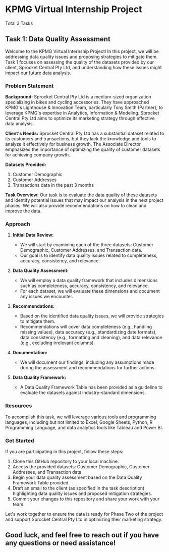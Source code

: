 # KPMG Virtual Internship Project
Total 3 Tasks
## Task 1: Data Quality Assessment

Welcome to the KPMG Virtual Internship Project! In this project, we will be addressing data quality issues and proposing strategies to mitigate them. Task 1 focuses on assessing the quality of the datasets provided by our client, Sprocket Central Pty Ltd, and understanding how these issues might impact our future data analysis.

### Problem Statement

**Background:**
Sprocket Central Pty Ltd is a medium-sized organization specializing in bikes and cycling accessories. They have approached KPMG's Lighthouse & Innovation Team, particularly Tony Smith (Partner), to leverage KPMG's expertise in Analytics, Information & Modeling. Sprocket Central Pty Ltd aims to optimize its marketing strategy through effective data analysis.

**Client's Needs:**
Sprocket Central Pty Ltd has a substantial dataset related to its customers and transactions, but they lack the knowledge and tools to analyze it effectively for business growth. The Associate Director emphasized the importance of optimizing the quality of customer datasets for achieving company growth.

**Datasets Provided:**
1. Customer Demographic
2. Customer Addresses
3. Transactions data in the past 3 months

**Task Overview:**
Our task is to evaluate the data quality of these datasets and identify potential issues that may impact our analysis in the next project phases. We will also provide recommendations on how to clean and improve the data.

### Approach

1. **Initial Data Review:**
   - We will start by examining each of the three datasets: Customer Demographic, Customer Addresses, and Transaction data.
   - Our goal is to identify data quality issues related to completeness, accuracy, consistency, and relevance.

2. **Data Quality Assessment:**
   - We will employ a data quality framework that includes dimensions such as completeness, accuracy, consistency, and relevance.
   - For each dataset, we will evaluate these dimensions and document any issues we encounter.

3. **Recommendations:**
   - Based on the identified data quality issues, we will provide strategies to mitigate them.
   - Recommendations will cover data completeness (e.g., handling missing values), data accuracy (e.g., standardizing date formats), data consistency (e.g., formatting and cleaning), and data relevance (e.g., excluding irrelevant columns).

4. **Documentation:**
   - We will document our findings, including any assumptions made during the assessment and recommendations for further actions.
   
5. **Data Quality Framework:**
   - A Data Quality Framework Table has been provided as a guideline to evaluate the datasets against industry-standard dimensions.

### Resources

To accomplish this task, we will leverage various tools and programming languages, including but not limited to Excel, Google Sheets, Python, R Programming Language, and data analytics tools like Tableau and Power BI.

### Get Started

If you are participating in this project, follow these steps:

1. Clone this GitHub repository to your local machine.
2. Access the provided datasets: Customer Demographic, Customer Addresses, and Transaction data.
3. Begin your data quality assessment based on the Data Quality Framework Table provided.
4. Draft an email to the client (as specified in the task description) highlighting data quality issues and proposed mitigation strategies.
5. Commit your changes to this repository and share your work with your team.

Let's work together to ensure the data is ready for Phase Two of the project and support Sprocket Central Pty Ltd in optimizing their marketing strategy.

Good luck, and feel free to reach out if you have any questions or need assistance!
----


